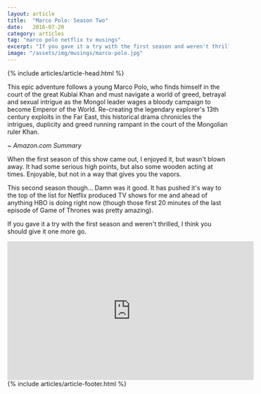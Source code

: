 ```yaml
---
layout: article
title:  "Marco Polo: Season Two"
date:   2016-07-20
category: articles
tag: "marco polo netflix tv musings"
excerpt: "If you gave it a try with the first season and weren't thrilled, I think you should give it one more go."
image: "/assets/img/musings/marco-polo.jpg"
---
```

{% include articles/article-head.html %}
<section class="review continued">
	<div class="content gutters">
		<div class="span-3 col empty"></div>
		<div class="span-6 col">
		<p>This epic adventure follows a young Marco Polo, who finds himself in the court of the great Kublai Khan and must navigate a world of greed, betrayal and sexual intrigue as the Mongol leader wages a bloody campaign to become Emperor of the World. Re-creating the legendary explorer's 13th century exploits in the Far East, this historical drama chronicles the intrigues, duplicity and greed running rampant in the court of the Mongolian ruler Khan.</p>
		<p class="text-right"><em>~ Amazon.com Summary</em></p>
			<p>When the first season of this show came out, I enjoyed it, but wasn't blown away. It had some serious high points, but also some wooden acting at times. Enjoyable, but not in a way that gives you the vapors.</p>
			<p>This second season though... Damn was it good. It has pushed it's way to the top of the list for Netflix produced TV shows for me and ahead of anything HBO is doing right now (though those first 20 minutes of the last episode of Game of Thrones was pretty amazing).</p>
			<p>If you gave it a try with the first season and weren't thrilled, I think you should give it one more go.</p>
				<div class="youtube">
					<iframe width="560" height="315" src="https://www.youtube.com/embed/OXfgvcJ5T8E" frameborder="0" allowfullscreen></iframe>
			</div>
		</div>
		<div class="span-3 col empty"></div>	
	</div>
{% include articles/article-footer.html %}
</section>